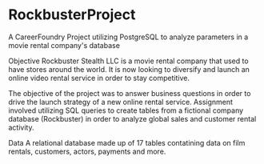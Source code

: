 # RockbusterProject
A CareerFoundry Project utilizing PostgreSQL to analyze parameters in a movie rental company's database 

Objective
Rockbuster Stealth LLC is a movie rental company that used to have stores around the world. It is now looking to diversify and launch an online video rental service in order to stay competitive.

The objective of the project was to answer business questions in order to drive the launch strategy of a new online rental service.
Assignment involved utilizing SQL queries to create tables from a fictional company database (Rockbuster) in order to analyze global sales and customer rental activity.

Data
A relational database made up of 17 tables contatining data on film rentals, customers, actors, payments and more.

